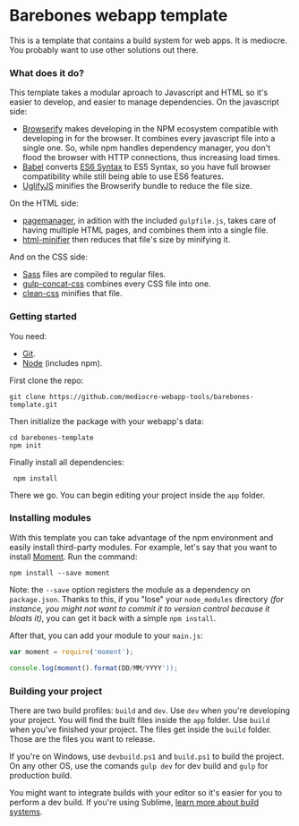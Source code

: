 # Barebones webapp template

This is a template that contains a build system for web apps. It is mediocre. You probably want to use other solutions out there.

### What does it do?

This template takes a modular aproach to Javascript and HTML so it's easier to develop, and easier to manage dependencies. On the javascript side:

* [Browserify](http://browserify.org/) makes developing in the NPM ecosystem compatible with developing in for the browser. It combines every javascript file into a single one. So, while npm handles dependency manager, you don't flood the browser with HTTP connections, thus increasing load times.
* [Babel](https://babeljs.io/) converts [ES6 Syntax](http://es6-features.org/) to ES5 Syntax, so you have full browser compatibility while still being able to use ES6 features.
* [UglifyJS](https://github.com/mishoo/UglifyJS2) minifies the Browserify bundle to reduce the file size.

On the HTML side:

* [pagemanager](https://github.com/mediocre-webapp-tools/pagemanager), in adition with the included `gulpfile.js`, takes care of having multiple HTML pages, and combines them into a single file.
* [html-minifier](https://github.com/kangax/html-minifier) then reduces that file's size by minifying it.

And on the CSS side:

* [Sass](http://sass-lang.com/) files are compiled to regular files.
* [gulp-concat-css](https://www.npmjs.com/package/gulp-concat-css) combines every CSS file into one.
* [clean-css](https://github.com/jakubpawlowicz/clean-css) minifies that file.

### Getting started

You need:

* [Git](https://git-scm.com/).
* [Node](https://nodejs.org/en/) (includes npm).

First clone the repo:

```
git clone https://github.com/mediocre-webapp-tools/barebones-template.git
```

Then initialize the package with your webapp's data:

```
cd barebones-template
npm init
```
 Finally install all dependencies:
 
```
 npm install
```

There we go. You can begin editing your project inside the `app` folder.

### Installing modules

With this template you can take advantage of the npm environment and easily install third-party modules. For example, let's say that you want to install [Moment](http://momentjs.com/). Run the command:

```
npm install --save moment
```

Note: the `--save` option registers the module as a dependency on `package.json`. Thanks to this, if you "lose" your `node_modules` directory *(for instance, you might not want to commit it to version control because it bloats it)*, you can get it back with a simple `npm install`.

After that, you can add your module to your `main.js`:

```javascript
var moment = require('moment');

console.log(moment().format(DD/MM/YYYY'));
```

### Building your project

There are two build profiles: `build` and `dev`. Use `dev` when you're developing your project. You will find the built files inside the `app` folder. Use `build` when you've finished your project. The files get inside the `build` folder. Those are the files you want to release.

If you're on Windows, use `devbuild.ps1` and `build.ps1` to build the project. On any other OS, use the comands `gulp dev` for dev build and `gulp` for production build.

You might want to integrate builds with your editor so it's easier for you to perform a dev build. If you're using Sublime, [learn more about build systems](http://www.sublimetext.com/docs/build).
